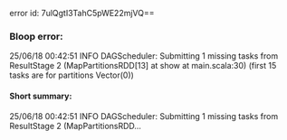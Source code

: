 error id: 7ulQgtI3TahC5pWE22mjVQ==
### Bloop error:

25/06/18 00:42:51 INFO DAGScheduler: Submitting 1 missing tasks from ResultStage 2 (MapPartitionsRDD[13] at show at main.scala:30) (first 15 tasks are for partitions Vector(0))
#### Short summary: 

25/06/18 00:42:51 INFO DAGScheduler: Submitting 1 missing tasks from ResultStage 2 (MapPartitionsRDD...
